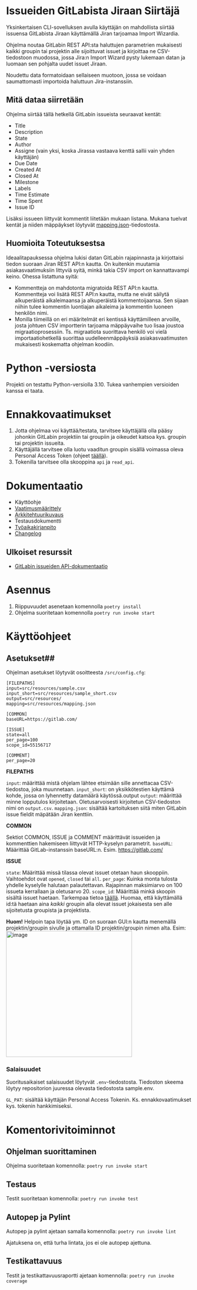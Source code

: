 # Issueiden GitLabista Jiraan Siirtäjä #
Yksinkertaisen CLI-sovelluksen avulla käyttäjän on mahdollista siirtää issuensa GitLabista Jiraan käyttämällä Jiran tarjoamaa Import Wizardia.

Ohjelma noutaa GitLabin REST API:sta haluttujen parametrien mukaisesti kaikki groupin tai projektin alle sijoittuvat issuet ja kirjoittaa ne CSV-tiedostoon muodossa, jossa Jira:n Import Wizard pysty lukemaan datan ja luomaan sen pohjalta uudet issuet Jiraan.

Noudettu data formatoidaan sellaiseen muotoon, jossa se voidaan saumattomasti importoida haluttuun Jira-instanssiin.

## Mitä dataa siirretään ##

Ohjelma siirtää tällä hetkellä GitLabin issueista seuraavat kentät:
- Title
- Description
- State
- Author
- Assigne (vain yksi, koska Jirassa vastaava kenttä sallii vain yhden käyttäjän)
- Due Date
- Created At
- Closed At
- Milestone
- Labels
- Time Estimate
- Time Spent
- Issue ID

Lisäksi issueen liittyvät kommentit liitetään mukaan listana. Mukana tuelvat kentät ja niiden mäppäykset löytyvät [mapping.json](src/resources/mapping.json)-tiedostosta.

## Huomioita Toteutuksestsa ##

Ideaalitapauksessa ohjelma lukisi datan GitLabin rajapinnasta ja kirjottaisi tiedon suoraan Jiran REST API:n kautta. On kuitenkin muutamia asiakasvaatimuksiin littyviä syitä, minkä takia CSV import on kannattavampi keino. Ohessa listattuna syitä:
- Kommentteja on mahdotonta migratoida REST API:n kautta. Kommentteja voi lisätä REST API:n kautta, mutta ne eivät säilytä alkuperäistä aikaleimaansa ja alkuperäistä kommentoijaansa. Sen sijaan niihin tulee kommentin luontiajan aikaleima ja kommentin luoneen henkilön nimi.
- Monilla tiimeillä on eri määritelmät eri kentissä käyttämilleen arvoille, josta johtuen CSV importterin tarjoama mäppäyvaihe tuo lisaa joustoa migraatioprosessiin. Ts. migraatiota suorittava henkilö voi vielä importaatiohetkellä suorittaa uudelleenmäppäyksiä asiakasvaatimusten mukaisesti koskematta ohjelman koodiin.

# Python -versiosta #

Projekti on testattu Python-versiolla 3.10. Tukea vanhempien versioiden kanssa ei taata.

# Ennakkovaatimukset #

1. Jotta ohjelmaa voi käyttää/testata, tarvitsee käyttäjällä olla pääsy johonkin GitLabin projektiin tai groupiin ja oikeudet katsoa kys. groupin tai projektin issueita.
2. Käyttäjällä tarvitsee olla luotu vaaditun groupin sisällä voimassa oleva Personal Access Token (ohjeet [täällä](https://docs.gitlab.com/ee/user/profile/personal_access_tokens.html)).
3. Tokenilla tarvitsee olla skooppina `api` ja `read_api`.

# Dokumentaatio #

- Käyttöohje
- [Vaatimusmäärittely](dokumentaatio/vaatimukset.md)
- [Arkkitehtuurikuvaus](dokumentaatio/arkkitehtuuri.md)
- Testausdokumentti
- [Työaikakirjanpito](dokumentaatio/tuntikirjanpito.md)
- [Changelog](dokumentaatio/changelog.md)

## Ulkoiset resurssit ##
- [GitLabin issueiden API-dokumentaatio](https://docs.gitlab.com/ee/api/issues.html)

# Asennus #

1. Riippuvuudet asenetaan komennolla `poetry install`
2. Ohjelma suoritetaan komennolla `poetry run invoke start`

# Käyttöohjeet #

## Asetukset##
Ohjelman asetukset löytyvät osoitteesta `/src/config.cfg`:
```
[FILEPATHS]
input=src/resources/sample.csv
input_short=src/resources/sample_short.csv
output=src/resources/
mapping=src/resources/mapping.json

[COMMON]
baseURL=https://gitlab.com/

[ISSUE]
state=all
per_page=100
scope_id=55156717

[COMMENT]
per_page=20
```
**FILEPATHS**

`input`: määrittää mistä ohjelam lähtee etsimään sille annettacaa CSV-tiedostoa, joka muunnetaan.
`input_short`: on yksikkötestien käyttämä kohde, jossa on lyhennetty datamäärä käytössä.output
`output`: määrittää minne lopputulos kirjoitetaan. Oletusarvoisesti kirjoitetun CSV-tiedoston nimi on `output.csv`.
`mapping.json`: sisältää kartoituksen siitä miten GitLabin issue fieldit mäpätään Jiran kenttiin.

**COMMON**

Sektiot COMMON, ISSUE ja COMMENT määrittävät issueiden ja kommenttien hakemiseen liittyvät HTTP-kyselyn parametrit.
`baseURL`: Määrittää GitLab-instanssin baseURL:n. Esim. https://gitlab.com/

**ISSUE**

`state`: Määrittää missä tilassa olevat issuet otetaan haun skooppiin. Vaihtoehdot ovat `opened`, `closed` tai `all`.
`per_page`: Kuinka monta tulosta yhdelle kyselylle halutaan palautettavan. Rajapinnan maksimiarvo on 100 issueta kerrallaan ja oletusarvo 20.
`scope_id`: Määrittää minkä skoopin sisältä issuet haetaan. Tarkempaa tietoa [täällä](https://docs.gitlab.com/ee/api/issues.html#list-project-issues). Huomaa, että käyttämällä id:tä haetaan aina _kaikki_ groupin alla olevat issuet jokaisesta sen alle sijoitetusta groupista ja projektista.

**Huom!** Helpoin tapa löytää ym. ID on suoraan GUI:n kautta menemällä projektin/groupin sivulle ja ottamalla ID projektin/groupin nimen alta. Esim: <img width="342" alt="image" src="https://user-images.githubusercontent.com/91126255/204075906-757a465d-8397-4fc4-a4dc-edf4714eae5c.png">

### Salaisuudet ###
Suoritusaikaiset salaisuudet löytyvät `.env`-tiedostosta. Tiedoston skeema löytyy repositorion juuressa olevasta tiedostosta sample.env.

`GL_PAT`: sisältää käyttäjän Personal Access Tokenin. Ks. ennakkovaatimukset kys. tokenin hankkimiseksi.


# Komentorivitoiminnot #

## Ohjelman suorittaminen ##
Ohjelma suoritetaan komennolla:
`poetry run invoke start`

## Testaus ##
Testit suoritetaan komennolla:
`poetry run invoke test`

## Autopep ja Pylint ##
Autopep ja pylint ajetaan samalla komennolla:
`poetry run invoke lint`

Ajatuksena on, että turha lintata, jos ei ole autopep ajettuna.

## Testikattavuus ##
Testit ja testikattavuusraportti ajetaan komennolla:
`poetry run invoke coverage`
